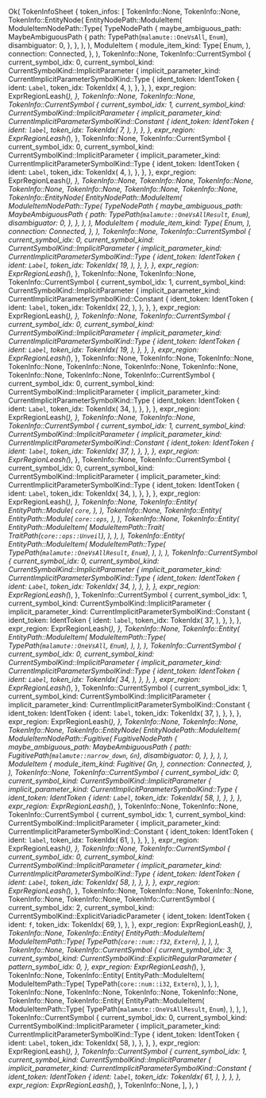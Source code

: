 Ok(
    TokenInfoSheet {
        token_infos: [
            TokenInfo::None,
            TokenInfo::None,
            TokenInfo::EntityNode(
                EntityNodePath::ModuleItem(
                    ModuleItemNodePath::Type(
                        TypeNodePath {
                            maybe_ambiguous_path: MaybeAmbiguousPath {
                                path: TypePath(`malamute::OneVsAll`, `Enum`),
                                disambiguator: 0,
                            },
                        },
                    ),
                ),
                ModuleItem {
                    module_item_kind: Type(
                        Enum,
                    ),
                    connection: Connected,
                },
            ),
            TokenInfo::None,
            TokenInfo::CurrentSymbol {
                current_symbol_idx: 0,
                current_symbol_kind: CurrentSymbolKind::ImplicitParameter {
                    implicit_parameter_kind: CurrentImplicitParameterSymbolKind::Type {
                        ident_token: IdentToken {
                            ident: `Label`,
                            token_idx: TokenIdx(
                                4,
                            ),
                        },
                    },
                },
                expr_region: ExprRegionLeash(_),
            },
            TokenInfo::None,
            TokenInfo::None,
            TokenInfo::CurrentSymbol {
                current_symbol_idx: 1,
                current_symbol_kind: CurrentSymbolKind::ImplicitParameter {
                    implicit_parameter_kind: CurrentImplicitParameterSymbolKind::Constant {
                        ident_token: IdentToken {
                            ident: `label`,
                            token_idx: TokenIdx(
                                7,
                            ),
                        },
                    },
                },
                expr_region: ExprRegionLeash(_),
            },
            TokenInfo::None,
            TokenInfo::CurrentSymbol {
                current_symbol_idx: 0,
                current_symbol_kind: CurrentSymbolKind::ImplicitParameter {
                    implicit_parameter_kind: CurrentImplicitParameterSymbolKind::Type {
                        ident_token: IdentToken {
                            ident: `Label`,
                            token_idx: TokenIdx(
                                4,
                            ),
                        },
                    },
                },
                expr_region: ExprRegionLeash(_),
            },
            TokenInfo::None,
            TokenInfo::None,
            TokenInfo::None,
            TokenInfo::None,
            TokenInfo::None,
            TokenInfo::None,
            TokenInfo::None,
            TokenInfo::EntityNode(
                EntityNodePath::ModuleItem(
                    ModuleItemNodePath::Type(
                        TypeNodePath {
                            maybe_ambiguous_path: MaybeAmbiguousPath {
                                path: TypePath(`malamute::OneVsAllResult`, `Enum`),
                                disambiguator: 0,
                            },
                        },
                    ),
                ),
                ModuleItem {
                    module_item_kind: Type(
                        Enum,
                    ),
                    connection: Connected,
                },
            ),
            TokenInfo::None,
            TokenInfo::CurrentSymbol {
                current_symbol_idx: 0,
                current_symbol_kind: CurrentSymbolKind::ImplicitParameter {
                    implicit_parameter_kind: CurrentImplicitParameterSymbolKind::Type {
                        ident_token: IdentToken {
                            ident: `Label`,
                            token_idx: TokenIdx(
                                19,
                            ),
                        },
                    },
                },
                expr_region: ExprRegionLeash(_),
            },
            TokenInfo::None,
            TokenInfo::None,
            TokenInfo::CurrentSymbol {
                current_symbol_idx: 1,
                current_symbol_kind: CurrentSymbolKind::ImplicitParameter {
                    implicit_parameter_kind: CurrentImplicitParameterSymbolKind::Constant {
                        ident_token: IdentToken {
                            ident: `label`,
                            token_idx: TokenIdx(
                                22,
                            ),
                        },
                    },
                },
                expr_region: ExprRegionLeash(_),
            },
            TokenInfo::None,
            TokenInfo::CurrentSymbol {
                current_symbol_idx: 0,
                current_symbol_kind: CurrentSymbolKind::ImplicitParameter {
                    implicit_parameter_kind: CurrentImplicitParameterSymbolKind::Type {
                        ident_token: IdentToken {
                            ident: `Label`,
                            token_idx: TokenIdx(
                                19,
                            ),
                        },
                    },
                },
                expr_region: ExprRegionLeash(_),
            },
            TokenInfo::None,
            TokenInfo::None,
            TokenInfo::None,
            TokenInfo::None,
            TokenInfo::None,
            TokenInfo::None,
            TokenInfo::None,
            TokenInfo::None,
            TokenInfo::None,
            TokenInfo::CurrentSymbol {
                current_symbol_idx: 0,
                current_symbol_kind: CurrentSymbolKind::ImplicitParameter {
                    implicit_parameter_kind: CurrentImplicitParameterSymbolKind::Type {
                        ident_token: IdentToken {
                            ident: `Label`,
                            token_idx: TokenIdx(
                                34,
                            ),
                        },
                    },
                },
                expr_region: ExprRegionLeash(_),
            },
            TokenInfo::None,
            TokenInfo::None,
            TokenInfo::CurrentSymbol {
                current_symbol_idx: 1,
                current_symbol_kind: CurrentSymbolKind::ImplicitParameter {
                    implicit_parameter_kind: CurrentImplicitParameterSymbolKind::Constant {
                        ident_token: IdentToken {
                            ident: `label`,
                            token_idx: TokenIdx(
                                37,
                            ),
                        },
                    },
                },
                expr_region: ExprRegionLeash(_),
            },
            TokenInfo::None,
            TokenInfo::CurrentSymbol {
                current_symbol_idx: 0,
                current_symbol_kind: CurrentSymbolKind::ImplicitParameter {
                    implicit_parameter_kind: CurrentImplicitParameterSymbolKind::Type {
                        ident_token: IdentToken {
                            ident: `Label`,
                            token_idx: TokenIdx(
                                34,
                            ),
                        },
                    },
                },
                expr_region: ExprRegionLeash(_),
            },
            TokenInfo::None,
            TokenInfo::Entity(
                EntityPath::Module(
                    `core`,
                ),
            ),
            TokenInfo::None,
            TokenInfo::Entity(
                EntityPath::Module(
                    `core::ops`,
                ),
            ),
            TokenInfo::None,
            TokenInfo::Entity(
                EntityPath::ModuleItem(
                    ModuleItemPath::Trait(
                        TraitPath(`core::ops::Unveil`),
                    ),
                ),
            ),
            TokenInfo::Entity(
                EntityPath::ModuleItem(
                    ModuleItemPath::Type(
                        TypePath(`malamute::OneVsAllResult`, `Enum`),
                    ),
                ),
            ),
            TokenInfo::CurrentSymbol {
                current_symbol_idx: 0,
                current_symbol_kind: CurrentSymbolKind::ImplicitParameter {
                    implicit_parameter_kind: CurrentImplicitParameterSymbolKind::Type {
                        ident_token: IdentToken {
                            ident: `Label`,
                            token_idx: TokenIdx(
                                34,
                            ),
                        },
                    },
                },
                expr_region: ExprRegionLeash(_),
            },
            TokenInfo::CurrentSymbol {
                current_symbol_idx: 1,
                current_symbol_kind: CurrentSymbolKind::ImplicitParameter {
                    implicit_parameter_kind: CurrentImplicitParameterSymbolKind::Constant {
                        ident_token: IdentToken {
                            ident: `label`,
                            token_idx: TokenIdx(
                                37,
                            ),
                        },
                    },
                },
                expr_region: ExprRegionLeash(_),
            },
            TokenInfo::None,
            TokenInfo::Entity(
                EntityPath::ModuleItem(
                    ModuleItemPath::Type(
                        TypePath(`malamute::OneVsAll`, `Enum`),
                    ),
                ),
            ),
            TokenInfo::CurrentSymbol {
                current_symbol_idx: 0,
                current_symbol_kind: CurrentSymbolKind::ImplicitParameter {
                    implicit_parameter_kind: CurrentImplicitParameterSymbolKind::Type {
                        ident_token: IdentToken {
                            ident: `Label`,
                            token_idx: TokenIdx(
                                34,
                            ),
                        },
                    },
                },
                expr_region: ExprRegionLeash(_),
            },
            TokenInfo::CurrentSymbol {
                current_symbol_idx: 1,
                current_symbol_kind: CurrentSymbolKind::ImplicitParameter {
                    implicit_parameter_kind: CurrentImplicitParameterSymbolKind::Constant {
                        ident_token: IdentToken {
                            ident: `label`,
                            token_idx: TokenIdx(
                                37,
                            ),
                        },
                    },
                },
                expr_region: ExprRegionLeash(_),
            },
            TokenInfo::None,
            TokenInfo::None,
            TokenInfo::None,
            TokenInfo::EntityNode(
                EntityNodePath::ModuleItem(
                    ModuleItemNodePath::Fugitive(
                        FugitiveNodePath {
                            maybe_ambiguous_path: MaybeAmbiguousPath {
                                path: FugitivePath(`malamute::narrow_down`, `Gn`),
                                disambiguator: 0,
                            },
                        },
                    ),
                ),
                ModuleItem {
                    module_item_kind: Fugitive(
                        Gn,
                    ),
                    connection: Connected,
                },
            ),
            TokenInfo::None,
            TokenInfo::CurrentSymbol {
                current_symbol_idx: 0,
                current_symbol_kind: CurrentSymbolKind::ImplicitParameter {
                    implicit_parameter_kind: CurrentImplicitParameterSymbolKind::Type {
                        ident_token: IdentToken {
                            ident: `Label`,
                            token_idx: TokenIdx(
                                58,
                            ),
                        },
                    },
                },
                expr_region: ExprRegionLeash(_),
            },
            TokenInfo::None,
            TokenInfo::None,
            TokenInfo::CurrentSymbol {
                current_symbol_idx: 1,
                current_symbol_kind: CurrentSymbolKind::ImplicitParameter {
                    implicit_parameter_kind: CurrentImplicitParameterSymbolKind::Constant {
                        ident_token: IdentToken {
                            ident: `label`,
                            token_idx: TokenIdx(
                                61,
                            ),
                        },
                    },
                },
                expr_region: ExprRegionLeash(_),
            },
            TokenInfo::None,
            TokenInfo::CurrentSymbol {
                current_symbol_idx: 0,
                current_symbol_kind: CurrentSymbolKind::ImplicitParameter {
                    implicit_parameter_kind: CurrentImplicitParameterSymbolKind::Type {
                        ident_token: IdentToken {
                            ident: `Label`,
                            token_idx: TokenIdx(
                                58,
                            ),
                        },
                    },
                },
                expr_region: ExprRegionLeash(_),
            },
            TokenInfo::None,
            TokenInfo::None,
            TokenInfo::None,
            TokenInfo::None,
            TokenInfo::None,
            TokenInfo::CurrentSymbol {
                current_symbol_idx: 2,
                current_symbol_kind: CurrentSymbolKind::ExplicitVariadicParameter {
                    ident_token: IdentToken {
                        ident: `f`,
                        token_idx: TokenIdx(
                            69,
                        ),
                    },
                },
                expr_region: ExprRegionLeash(_),
            },
            TokenInfo::None,
            TokenInfo::Entity(
                EntityPath::ModuleItem(
                    ModuleItemPath::Type(
                        TypePath(`core::num::f32`, `Extern`),
                    ),
                ),
            ),
            TokenInfo::None,
            TokenInfo::CurrentSymbol {
                current_symbol_idx: 3,
                current_symbol_kind: CurrentSymbolKind::ExplicitRegularParameter {
                    pattern_symbol_idx: 0,
                },
                expr_region: ExprRegionLeash(_),
            },
            TokenInfo::None,
            TokenInfo::Entity(
                EntityPath::ModuleItem(
                    ModuleItemPath::Type(
                        TypePath(`core::num::i32`, `Extern`),
                    ),
                ),
            ),
            TokenInfo::None,
            TokenInfo::None,
            TokenInfo::None,
            TokenInfo::None,
            TokenInfo::None,
            TokenInfo::Entity(
                EntityPath::ModuleItem(
                    ModuleItemPath::Type(
                        TypePath(`malamute::OneVsAllResult`, `Enum`),
                    ),
                ),
            ),
            TokenInfo::CurrentSymbol {
                current_symbol_idx: 0,
                current_symbol_kind: CurrentSymbolKind::ImplicitParameter {
                    implicit_parameter_kind: CurrentImplicitParameterSymbolKind::Type {
                        ident_token: IdentToken {
                            ident: `Label`,
                            token_idx: TokenIdx(
                                58,
                            ),
                        },
                    },
                },
                expr_region: ExprRegionLeash(_),
            },
            TokenInfo::CurrentSymbol {
                current_symbol_idx: 1,
                current_symbol_kind: CurrentSymbolKind::ImplicitParameter {
                    implicit_parameter_kind: CurrentImplicitParameterSymbolKind::Constant {
                        ident_token: IdentToken {
                            ident: `label`,
                            token_idx: TokenIdx(
                                61,
                            ),
                        },
                    },
                },
                expr_region: ExprRegionLeash(_),
            },
            TokenInfo::None,
        ],
    },
)